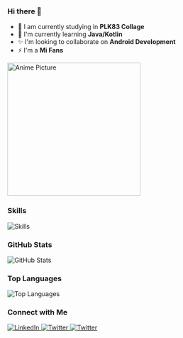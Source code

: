 ### Hi there 👋

- 🔭 I am currently studying in **PLK83 Collage**
- 💬 I'm currently learning **Java/Kotlin**
- ✨ I'm looking to collaborate on **Android Development**
- ⚡ I'm a **Mi Fans**

<p>
  <img src="https://i.imgur.com/p4w5pAB.png" width="300" alt="Anime Picture">
</p>

### Skills

<img alt="Skills" src="https://skillicons.dev/icons?i=js,mysql,git,py,linux" />

### GitHub Stats

![GitHub Stats](https://github-readme-stats.vercel.app/api?username=JerryIs-strong&show_icons=true&theme=radical)

### Top Languages

![Top Languages](https://github-readme-stats.vercel.app/api/top-langs/?username=JerryIs-strong&layout=compact&theme=radical)

### Connect with Me

<a href="mailto:heyajerry@gmail.com">
  <img alt="LinkedIn" src="https://img.shields.io/badge/Gmail-D14836?style=for-the-badge&logo=gmail&logoColor=white"/>
</a>
<a href="https://www.instagram.com/jerry._.hwj7818/">
  <img alt="Twitter" src="https://img.shields.io/badge/Instagram-E4405F?style=for-the-badge&logo=instagram&logoColor=white"/>
</a>
<a href="https://www.facebook.com/heyajerry07">
  <img alt="Twitter" src="https://img.shields.io/badge/Facebook-1877F2?style=for-the-badge&logo=facebook&logoColor=white"/>
</a>
